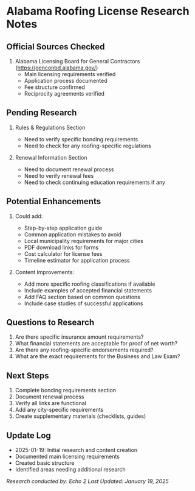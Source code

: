 # Alabama Roofing License Research Notes

## Official Sources Checked
1. Alabama Licensing Board for General Contractors (https://genconbd.alabama.gov/)
   - Main licensing requirements verified
   - Application process documented
   - Fee structure confirmed
   - Reciprocity agreements verified

## Pending Research
1. Rules & Regulations Section
   - Need to verify specific bonding requirements
   - Need to check for any roofing-specific regulations
   
2. Renewal Information Section
   - Need to document renewal process
   - Need to verify renewal fees
   - Need to check continuing education requirements if any

## Potential Enhancements
1. Could add:
   - Step-by-step application guide
   - Common application mistakes to avoid
   - Local municipality requirements for major cities
   - PDF download links for forms
   - Cost calculator for license fees
   - Timeline estimator for application process

2. Content Improvements:
   - Add more specific roofing classifications if available
   - Include examples of accepted financial statements
   - Add FAQ section based on common questions
   - Include case studies of successful applications

## Questions to Research
1. Are there specific insurance amount requirements?
2. What financial statements are acceptable for proof of net worth?
3. Are there any roofing-specific endorsements required?
4. What are the exact requirements for the Business and Law Exam?

## Next Steps
1. Complete bonding requirements section
2. Document renewal process
3. Verify all links are functional
4. Add any city-specific requirements
5. Create supplementary materials (checklists, guides)

## Update Log
- 2025-01-19: Initial research and content creation
- Documented main licensing requirements
- Created basic structure
- Identified areas needing additional research

*Research conducted by: Echo 2*
*Last Updated: January 19, 2025*